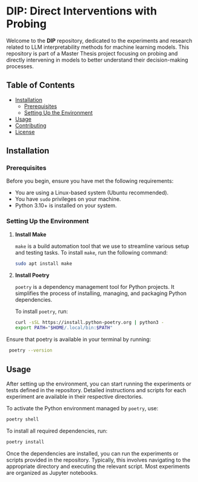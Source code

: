 # DIP: Direct Interventions with Probing

Welcome to the **DIP** repository, dedicated to the experiments and research related to LLM interpretability methods for machine learning models. This repository is part of a Master Thesis project focusing on probing and directly intervening in models to better understand their decision-making processes.

## Table of Contents

- [Installation](#installation)
  - [Prerequisites](#prerequisites)
  - [Setting Up the Environment](#setting-up-the-environment)
- [Usage](#usage)
- [Contributing](#contributing)
- [License](#license)

## Installation

### Prerequisites

Before you begin, ensure you have met the following requirements:

- You are using a Linux-based system (Ubuntu recommended).
- You have `sudo` privileges on your machine.
- Python 3.10+ is installed on your system.

### Setting Up the Environment

1. **Install Make**

   `make` is a build automation tool that we use to streamline various setup and testing tasks. To install `make`, run the following command:

   ```bash
   sudo apt install make
   ```

2. **Install Poetry**

   `poetry` is a dependency management tool for Python projects. It simplifies the process of installing, managing, and packaging Python dependencies.

   To install `poetry`, run:

   ```bash
   curl -sSL https://install.python-poetry.org | python3 -
   export PATH="$HOME/.local/bin:$PATH"
   ```

Ensure that poetry is available in your terminal by running:

   ```bash
    poetry --version

   ```


## Usage

After setting up the environment, you can start running the experiments or tests defined in the repository. Detailed instructions and scripts for each experiment are available in their respective directories.

To activate the Python environment managed by `poetry`, use:

```bash
poetry shell
```

To install all required dependencies, run:
```bash
poetry install
```

Once the dependencies are installed, you can run the experiments or scripts provided in the repository. Typically, this involves navigating to the appropriate directory and executing the relevant script. Most experiments are organized as Jupyter notebooks.